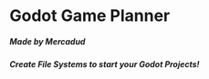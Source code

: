 # Godot Game Planner
##### Made by Mercadud

##### Create File Systems to start your Godot Projects!
